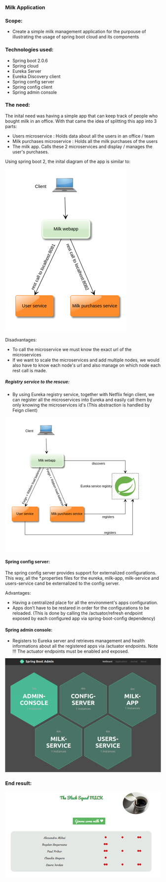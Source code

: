 ### Milk Application

### Scope:
- Create a simple milk management application for the purpouse of illustrating the usage of spring boot cloud and its components


### Technologies used:
- Spring boot 2.0.6
- Spring cloud
- Eureka Server
- Eureka Discovery client
- Spring config server
- Spring config client
- Spring admin console


### The need:

The inital need was having a simple app that can keep track of people who bought milk
in an office. With that came the idea of splitting this app into 3 parts:

- Users microservice : Holds data about all the users in an office / team
- Milk purchases microservice : Holds all the milk purchases of the users
- The milk app. Calls these 2 microservices and display / manages the user's purchases.

Using spring boot 2, the inital diagram of the app is similar to:

![alt text](app_state_1.png)


Disadvantages:

- To call the microservice we must know the exact url of the microservices
- If we want to scale the microservices and add multiple nodes, we would also have to know
each node's url and also manage on which node each rest call is made.

##### Registry service to the rescue:

- By using Eureka registry service, together with Netflix feign client, we can register 
all the microservices into Eureka and easily call them by only knowing the microservices id's (This abstraction is handled by Feign client)

 
![alt text](app_state_2.png)


#### Spring config server:

The spring config server provides support for externalized configurations.
This way, all the *.properties files for the eureka, milk-app, milk-service and users-service cand be externalized to
the config server.

Advantages:

- Having a centralized place for all the environment's apps configuration.
- Apps don't have to be restared in order for the configurations to be reloaded. 
(This is done by calling the /actuator/refresh endpoint exposed by each configured app via spring-boot-config dependency)

#### Spring admin console:

- Registers to Eureka server and retrieves management and health informations about all the registered apps via /actuator endpoints.
Note !!! The actuator endpoints must be enabled and exposed.


![alt text](admin_console.png)


### End result:

![alt text](milk-app.png)




 
